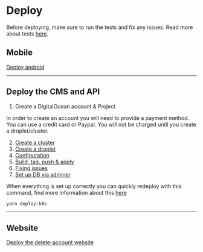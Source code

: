 # Deploy

Before deploying, make sure to run the tests and fix any issues. Read more about tests [here](../tests.md).

## Mobile

[Deploy android](./android.md)

---

## Deploy the CMS and API

1. Create a DigitalOcean account & Project

In order to create an account you will need to provide a payment method. You can use a credit card or Paypal. You will not be charged until you create a droplet/cluster.

2. [Create a cluster](./cluster.md)
3. [Create a droplet](./database_droplet.md)
4. [Configuration](./cluster_config.md)
5. [Build, tag, push & apply](./build_tag_push_apply.md)
6. [Fixing issues](./fixing_issues.md)
7. [Set up DB via adminer](./adminer.md)

When everything is set up correctly you can quickly redeploy with this command, find more information about this [here](./build_tag_push_apply.md)

```bash
yarn deploy:k8s
```

---

## Website

[Deploy the delete-account website](./delete_account.md)
